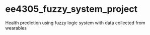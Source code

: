 # ee4305_fuzzy_system_project
Health prediction using fuzzy logic system with data collected from wearables
